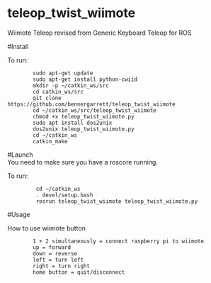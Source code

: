 # teleop_twist_wiimote
Wiimote Teleop revised from Generic Keyboard Teleop for ROS  

#Install

To run:  
```
        sudo apt-get update    
        sudo apt-get install python-cwiid   
        mkdir -p ~/catkin_ws/src  
        cd catkin_ws/src  
        git clone https://github.com/bennergarrett/teleop_twist_wiimote
        cd ~/catkin_ws/src/teleop_twist_wiimote
        chmod +x teleop_twist_wiimote.py
        sudo apt install dos2unix
        dos2unix teleop_twist_wiimote.py
        cd ~/catkin_ws  
        catkin_make
```
#Launch  
You need to make sure you have a roscore running.  


To run:  
```
         cd ~/catkin_ws  
         . devel/setup.bash  
         rosrun teleop_twist_wiimote teleop_twist_wiimote.py  
```
#Usage  

How to use wiimote button  

```
        1 + 2 simultaneously = connect raspberry pi to wiimote
        up = forward
        down = reverse
        left = turn left
        right = turn right
        home button = quit/disconnect
```
